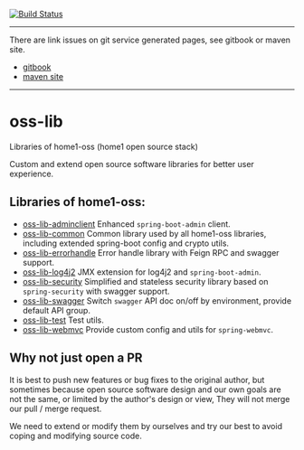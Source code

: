 [![Build Status](https://travis-ci.org/home1-oss/oss-lib.svg?branch=master)](https://travis-ci.org/home1-oss/oss-lib)

-----
There are link issues on git service generated pages, see gitbook or maven site.
+ [gitbook](https://home1-oss.github.io/home1-oss-gitbook/release/docs/oss-lib/)
+ [maven site](https://home1-oss.github.io/home1-oss/release/oss-lib/index.html)
-----

# oss-lib
Libraries of home1-oss (home1 open source stack)

Custom and extend open source software libraries for better user experience.

## Libraries of home1-oss:
+ [oss-lib-adminclient](./oss-lib-adminclient/) Enhanced `spring-boot-admin` client.
+ [oss-lib-common](./oss-lib-common/) Common library used by all home1-oss libraries, including extended spring-boot config and crypto utils.
+ [oss-lib-errorhandle](./oss-lib-errorhandle/) Error handle library with Feign RPC and swagger support.
+ [oss-lib-log4j2](./oss-lib-log4j2/) JMX extension for log4j2 and `spring-boot-admin`.
+ [oss-lib-security](./oss-lib-security/) Simplified and stateless security library based on `spring-security` with swagger support.
+ [oss-lib-swagger](./oss-lib-swagger/) Switch `swagger` API doc on/off by environment, provide default API group.
+ [oss-lib-test](./oss-lib-test/) Test utils.
+ [oss-lib-webmvc](./oss-lib-webmvc/) Provide custom config and utils for `spring-webmvc`.

## Why not just open a PR

It is best to push new features or bug fixes to the original author, 
but sometimes because open source software design and our own goals are not the same, 
or limited by the author's design or view, They will not merge our pull / merge request.

We need to extend or modify them by ourselves and try our best to avoid coping and modifying source code.
